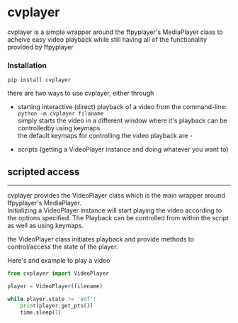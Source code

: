 # cvplayer

cvplayer is a simple wrapper around the ffpyplayer's MediaPlayer class to acheive easy video playback while still having all of the functionality provided by ffpyplayer

### Installation
```
pip install cvplayer
```

there are two ways to use cvplayer, either through
* starting interactive (direct) playback of a video from the command-line: \
```python -m cvplayer filaname``` \
simply starts the video in a different window where it's playback can be controlledby using keymaps \
the default keymaps for controlling the video playback are -

* scripts (getting a VideoPlayer instance and doing whatever you want to)

## scripted access
---
cvplayer provides the VideoPlayer class which is the main wrapper around ffpyplayer's MediaPlayer. \
Initializing a VideoPlayer instance will start playing the video according to the options specified. The Playback can be controlled from within the script as well as using keymaps.

the VideoPlayer class initiates playback and provide methods to control/access the state of the player.

Here's and example to play a video 
```py 
from cvplayer import VideoPlayer

player = VideoPlayer(filename)

while player.state != 'eof':
    print(player.get_pts())
    time.sleep(1)
```


